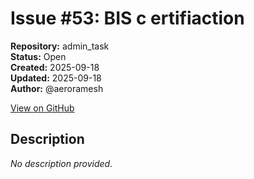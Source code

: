 # Issue #53: BIS c ertifiaction

**Repository:** admin_task  
**Status:** Open  
**Created:** 2025-09-18  
**Updated:** 2025-09-18  
**Author:** @aeroramesh  

[View on GitHub](https://github.com/Simtestlab/admin_task/issues/53)

## Description

*No description provided.*